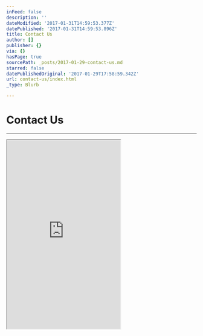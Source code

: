 ```yaml
---
inFeed: false
description: ''
dateModified: '2017-01-31T14:59:53.377Z'
datePublished: '2017-01-31T14:59:53.896Z'
title: Contact Us
author: []
publisher: {}
via: {}
hasPage: true
sourcePath: _posts/2017-01-29-contact-us.md
starred: false
datePublishedOriginal: '2017-01-29T17:58:59.342Z'
url: contact-us/index.html
_type: Blurb

---
```

# Contact Us

---

<iframe src="https://the-grid.github.io/ed-userhtml/?g=eJw9j8kKwjAYhF-l5G5SQStIo1SwLkihFhe81eRvEmuMJrF9fXeP3zAzzMSqsqWGwFlGkfT-6oaEcMMcFsaIM2BmNKmM1Y5wAqSbJotrvirYLevb6YD59uSieQaFXO97s_SQ7jf1ZlL1EueSbVPX-W5ZRKojSKOgfdWMQR-Bc-DU2zugoFXcS4oGUYgCCUpIT1E_fMJ71tFYDpaiJ-vSCnX5Wf7CNx-i0cqUXF0Exjgmn1OjB9vCSqo" height="500" style=""></iframe>